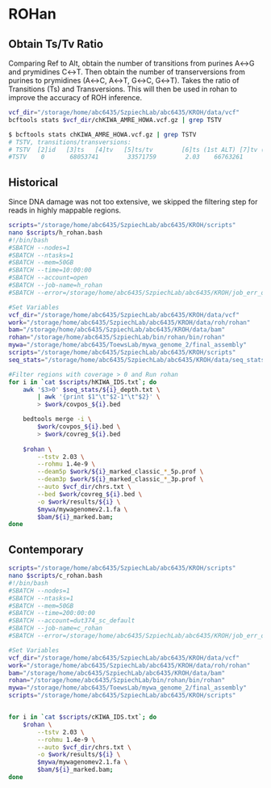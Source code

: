 # ROHan

## Obtain Ts/Tv Ratio
Comparing Ref to Alt, obtain the number of transitions from purines A↔G and prymidines C↔T. Then obtain the number of transerversions from purines to prymidines (A↔C, A↔T, G↔C, G↔T). Takes the ratio of Transitions (Ts) and Transversions. This will then be used in rohan to improve the accuracy of ROH inference. 

```bash
vcf_dir="/storage/home/abc6435/SzpiechLab/abc6435/KROH/data/vcf" 
bcftools stats $vcf_dir/chKIWA_AMRE_HOWA.vcf.gz | grep TSTV

$ bcftools stats chKIWA_AMRE_HOWA.vcf.gz | grep TSTV
# TSTV, transitions/transversions:
# TSTV  [2]id   [3]ts   [4]tv   [5]ts/tv        [6]ts (1st ALT) [7]tv (1st ALT) [8]ts/tv (1st ALT)
#TSTV    0       68053741        33571759        2.03    66763261        31253955   2.14
```

## Historical
Since DNA damage was not too extensive, we skipped the filtering step for reads in highly mappable regions.
```bash
scripts="/storage/home/abc6435/SzpiechLab/abc6435/KROH/scripts"
nano $scripts/h_rohan.bash
#!/bin/bash
#SBATCH --nodes=1
#SBATCH --ntasks=1
#SBATCH --mem=50GB
#SBATCH --time=10:00:00
#SBATCH --account=open
#SBATCH --job-name=h_rohan
#SBATCH --error=/storage/home/abc6435/SzpiechLab/abc6435/KROH/job_err_output/%x.%j.out

#Set Variables
vcf_dir="/storage/home/abc6435/SzpiechLab/abc6435/KROH/data/vcf" 
work="/storage/home/abc6435/SzpiechLab/abc6435/KROH/data/roh/rohan"
bam="/storage/home/abc6435/SzpiechLab/abc6435/KROH/data/bam"
rohan="/storage/home/abc6435/SzpiechLab/bin/rohan/bin/rohan"
mywa="/storage/home/abc6435/ToewsLab/mywa_genome_2/final_assembly"
scripts="/storage/home/abc6435/SzpiechLab/abc6435/KROH/scripts"
seq_stats="/storage/home/abc6435/SzpiechLab/abc6435/KROH/data/seq_stats"

#Filter regions with coverage > 0 and Run rohan
for i in `cat $scripts/hKIWA_IDS.txt`; do
    awk '$3>0' $seq_stats/${i}_depth.txt \
        | awk '{print $1"\t"$2-1"\t"$2}' \
        > $work/covpos_${i}.bed

    bedtools merge -i \
        $work/covpos_${i}.bed \
        > $work/covreg_${i}.bed
    
    $rohan \
        --tstv 2.03 \
        --rohmu 1.4e-9 \
        --deam5p $work/${i}_marked_classic_*_5p.prof \
        --deam3p $work/${i}_marked_classic_*_3p.prof \
        --auto $vcf_dir/chrs.txt \
        --bed $work/covreg_${i}.bed \
        -o $work/results/${i} \
        $mywa/mywagenomev2.1.fa \
        $bam/${i}_marked.bam;
done

```
## Contemporary 
```bash
scripts="/storage/home/abc6435/SzpiechLab/abc6435/KROH/scripts"
nano $scripts/c_rohan.bash
#!/bin/bash
#SBATCH --nodes=1
#SBATCH --ntasks=1
#SBATCH --mem=50GB
#SBATCH --time=200:00:00
#SBATCH --account=dut374_sc_default
#SBATCH --job-name=c_rohan
#SBATCH --error=/storage/home/abc6435/SzpiechLab/abc6435/KROH/job_err_output/%x.%j.out

#Set Variables
vcf_dir="/storage/home/abc6435/SzpiechLab/abc6435/KROH/data/vcf" 
work="/storage/home/abc6435/SzpiechLab/abc6435/KROH/data/roh/rohan"
bam="/storage/home/abc6435/SzpiechLab/abc6435/KROH/data/bam"
rohan="/storage/home/abc6435/SzpiechLab/bin/rohan/bin/rohan"
mywa="/storage/home/abc6435/ToewsLab/mywa_genome_2/final_assembly"
scripts="/storage/home/abc6435/SzpiechLab/abc6435/KROH/scripts"


for i in `cat $scripts/cKIWA_IDS.txt`; do
    $rohan \
        --tstv 2.03 \
        --rohmu 1.4e-9 \
        --auto $vcf_dir/chrs.txt \
        -o $work/results/${i} \
        $mywa/mywagenomev2.1.fa \
        $bam/${i}_marked.bam;
done